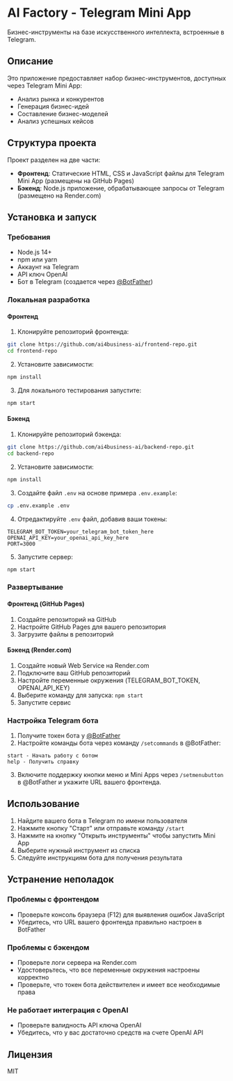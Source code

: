 # AI Factory - Telegram Mini App

Бизнес-инструменты на базе искусственного интеллекта, встроенные в Telegram.

## Описание

Это приложение предоставляет набор бизнес-инструментов, доступных через Telegram Mini App:
- Анализ рынка и конкурентов
- Генерация бизнес-идей
- Составление бизнес-моделей
- Анализ успешных кейсов

## Структура проекта

Проект разделен на две части:
- **Фронтенд**: Статические HTML, CSS и JavaScript файлы для Telegram Mini App (размещены на GitHub Pages)
- **Бэкенд**: Node.js приложение, обрабатывающее запросы от Telegram (размещено на Render.com)

## Установка и запуск

### Требования
- Node.js 14+
- npm или yarn
- Аккаунт на Telegram
- API ключ OpenAI
- Бот в Telegram (создается через [@BotFather](https://t.me/botfather))

### Локальная разработка

#### Фронтенд

1. Клонируйте репозиторий фронтенда:
```bash
git clone https://github.com/ai4business-ai/frontend-repo.git
cd frontend-repo
```

2. Установите зависимости:
```bash
npm install
```

3. Для локального тестирования запустите:
```bash
npm start
```

#### Бэкенд

1. Клонируйте репозиторий бэкенда:
```bash
git clone https://github.com/ai4business-ai/backend-repo.git
cd backend-repo
```

2. Установите зависимости:
```bash
npm install
```

3. Создайте файл `.env` на основе примера `.env.example`:
```bash
cp .env.example .env
```

4. Отредактируйте `.env` файл, добавив ваши токены:
```
TELEGRAM_BOT_TOKEN=your_telegram_bot_token_here
OPENAI_API_KEY=your_openai_api_key_here
PORT=3000
```

5. Запустите сервер:
```bash
npm start
```

### Развертывание

#### Фронтенд (GitHub Pages)

1. Создайте репозиторий на GitHub
2. Настройте GitHub Pages для вашего репозитория
3. Загрузите файлы в репозиторий

#### Бэкенд (Render.com)

1. Создайте новый Web Service на Render.com
2. Подключите ваш GitHub репозиторий
3. Настройте переменные окружения (TELEGRAM_BOT_TOKEN, OPENAI_API_KEY)
4. Выберите команду для запуска: `npm start`
5. Запустите сервис

### Настройка Telegram бота

1. Получите токен бота у [@BotFather](https://t.me/botfather)
2. Настройте команды бота через команду `/setcommands` в @BotFather:
```
start - Начать работу с ботом
help - Получить справку
```
3. Включите поддержку кнопки меню и Mini Apps через `/setmenubutton` в @BotFather и укажите URL вашего фронтенда.

## Использование

1. Найдите вашего бота в Telegram по имени пользователя
2. Нажмите кнопку "Старт" или отправьте команду `/start`
3. Нажмите на кнопку "Открыть инструменты" чтобы запустить Mini App
4. Выберите нужный инструмент из списка
5. Следуйте инструкциям бота для получения результата

## Устранение неполадок

### Проблемы с фронтендом
- Проверьте консоль браузера (F12) для выявления ошибок JavaScript
- Убедитесь, что URL вашего фронтенда правильно настроен в BotFather

### Проблемы с бэкендом
- Проверьте логи сервера на Render.com
- Удостоверьтесь, что все переменные окружения настроены корректно
- Проверьте, что токен бота действителен и имеет все необходимые права

### Не работает интеграция с OpenAI
- Проверьте валидность API ключа OpenAI
- Убедитесь, что у вас достаточно средств на счете OpenAI API

## Лицензия

MIT

